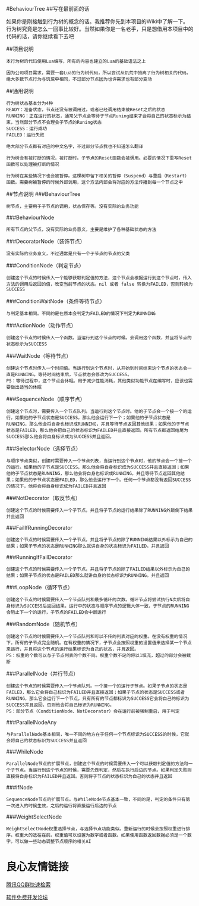 #BehaviourTree
##写在最前面的话

如果你是刚接触到行为树的概念的话。我推荐你先到本项目的Wiki中了解一下。行为树究竟是怎么一回事比较好。当然如果你是一名老手，只是想借用本项目中的代码的话，请你继续看下去吧

##项目说明
~~~
本行为树的代码使用Lua编写，所有的内容也建立的Lua的基础语法之上

因为公司项目需求，需要一套Lua的行为树代码，所以尝试从饥荒中抽离了行为树相关的代码。绝大多数节点行为与饥荒中相同，不过部分节点因为也许需求也有部分变动
~~~
##通用说明
~~~
行为树状态基本分为4种
READY：准备状态，节点还没有被调用过。或者已经调用结束被Reset之后的状态
RUNNING：正在运行的状态，通常父节点会等待子节点Runing结束才会将自己的状态标示为结束，当然部分节点不会理会子节点的Runing状态
SUCCESS：运行成功
FAILED：运行失败

绝大部分节点都有对应的中文名字，不过部分节点我也不知道怎么翻译

行为树会有被打断的情况，被打断时。子节点的Reset函数会被调用。必要的情况下重写Reset函数可以处理被打断的情况

行为树在某些情况下也会被暂停。这棵树中留下相关的暂停（Suspend）与重启（Restart）函数。需要树被暂停的时候外部调用，这个方法内部会将对应的方法传播到每一个节点之中
~~~
##节点说明
###BehaviourTree
~~~
树节点，主要用于子节点的调用，状态保存等。没有实际的业务功能
~~~
###BehaviourNode
~~~
所有节点的父节点，没有实际的业务意义，主要是维护了各种基础状态的方法
~~~
###DecoratorNode（装饰节点）
~~~
没有实际的业务意义，不过通常是只有一个子节点的节点的父类
~~~
###ConditionNode（判定节点）
~~~
创建这个节点的时候传入一个能够获取判定值的方法，这个节点会根据运行到这个节点时，传入方法的调用后返回的值，改变当前节点的状态。nil 或者 false 转换为FAILED，否则转换为SUCCESS
~~~
###ConditionWaitNode（条件等待节点）
~~~
与判定基本相同。不同的是在原本会判定为FAILED的情况下判定为RUNNING
~~~
###ActionNode（动作节点）
~~~
创建这个节点的时候传入一个函数。当运行到这个节点的时候。会调用这个函数，并且将节点的状态标示为SUCCESS
~~~
###WaitNode（等待节点）
~~~
创建这个节点时传入一个时间值。当运行到这个节点时，从开始到时间结束这个节点的状态会一直是RUNNING。等待时间结束后，节点状态会修改为SUCCESS。
PS：等待过程中，这个节点会休眠。用于减少性能消耗，其他类似功能节点在编写时，应该也需要做出适当的休眠
~~~
###SequenceNode（顺序节点）
~~~
创建这个节点时，需要传入一个节点队列。当运行到这个节点时。他的子节点会一个接一个的运行。如果他的子节点状态是SUCCESS，那么他会运行下一个；如果他的子节点状态是RUNNING，那么他会将自身也标识成RUNNING，并且等待节点返回其他结果；如果他的子节点状态是FAILED，那么他会把自己的状态标识为FAILED并且直接返回。所有节点都返回结尾为SUCCESS那么他会将自身标识成为SUCCESS并且返回。
~~~
###SelectorNode（选择节点）
~~~
与顺序节点类似，创建时需要传入一个节点列表，当运行到这个节点时，他的节点会一个接一个的运行。如果他的子节点是SUCCESS，那么他会将自身标识成为SUCCESS并且直接返回；如果他的子节点状态是RUNNING，那么他会将自身也标识成RUNNING，并且等待节点返回其他结果；如果他的子节点状态是FAILED，那么他会运行下一个。任何一个节点都没有返回SUCCESS的情况下，他将会将自身标识成为FAILED并且返回
~~~
###NotDecorator（取反节点）
~~~
创建这个节点的时候需要传入一个子节点。并且将子节点的运行结果除了RUNNING外颠倒下结果并且返回
~~~
###FailIfRunningDecorator
~~~
创建这个节点的时候需要传入一个子节点。并且将子节点的除了RUNNING结果以外标示为自己的结果；如果子节点的状态是RUNNING那么就讲自身的状态标识为FAILED。并且返回
~~~
###RunningIfFailDecorator
~~~
创建这个节点的时候需要传入一个子节点。并且将子节点的除了FAILED结果以外标示为自己的结果；如果子节点的状态是FAILED那么就讲自身的状态标识为RUNNING。并且返回
~~~
###LoopNode（循环节点）
~~~
创建这个节点的时候需要传入一个节点队列和最多循环的次数。循环节点将尝试执行N次后将自身标识为SUCCESS后返回结果。运行中的状态与顺序节点的逻辑大体一致，子节点的RUNNING会阻止下一个的运行，子节点的FAILED会中断运行
~~~
###RandomNode（随机节点）
~~~
创建这个节点的时候需要传入一个节点队列和可以不传的列表对应的权重。在没有权重的情况下，所有的子节点完全随机。在有权重的情况下，子节点会按照权重的设置值来选择某一个节点来运行，并且将这个节点的运行结果标识为自己的状态，并且返回。
PS：权重的个数可以与子节点列表的个数不同。权重个数不足的将以1填充，超过的部分会被截断
~~~
###ParallelNode（并行节点）
~~~
创建这个节点的时候需要传入一个节点队列。一个接一个的运行子节点。如果子节点的状态是FAILED，那么它会将自己标识为FAILED并且直接返回；如果子节点的状态是SUCCESS或者RUNNING，那么它会运行下一个节点。只有所有的节点都标识为SUCCESS它会将自己的标识为SUCCESS并且返回，否则他会将自己标识为RUNNING。
PS：部分节点（ConditionNode、NotDecorator）会在运行前被强制重启，用于判定
~~~
###ParallelNodeAny
~~~
与ParallelNode基本相同，唯一不同的地方在于任何一个节点标识为SUCCESS的时候，它就会将自己的状态标识为SUCCESS并且返回
~~~
###WhileNode
~~~
ParallelNode节点的扩展节点，创建这个节点的时候需要传入一个可以获取判定值的方法和一个子节点。当运行到这个节点的时候，需要先做判定，然后在执行后边的节点。如果判定失败则直接将自身标识为FAILED并且返回。否则将子节点的状态标识为自己的状态并且返回
~~~
###IfNode
~~~
SequenceNode节点的扩展节点。与WhileNode节点基本一致，不同的是，判定的条件只有第一次进入的时候生效，之后的运行将直接运行后边的节点
~~~
###WeightSelectNode
~~~
WeightSelectNode权重选择节点，与选择节点功能类似。重新运行的时候会按照权重进行排序。权重大的选在在前。权重值可以设置为数字或者函数。如果使用函数返回数据必须是一个数字。可以做一些动态调整节点顺序的相关AI
~~~

 # 良心友情链接

[腾讯QQ群快速检索](http://u.720life.cn/s/8cf73f7c)

[软件免费开发论坛](http://u.720life.cn/s/bbb01dc0)